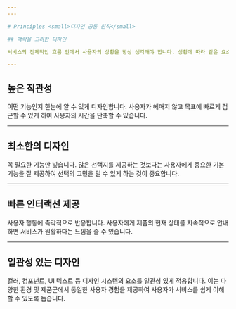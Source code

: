```yaml
---
---

# Principles <small>디자인 공통 원칙</small>

## 맥락을 고려한 디자인

서비스의 전체적인 흐름 안에서 사용자의 상황을 항상 생각해야 합니다. 상황에 따라 같은 요소의 레이블, 위치, 컬러, 종류가 달라질 수 있습니다. 이는 매끄러운 사용자 경험을 만드는 중요한 기초가 됩니다.

---
```


## 높은 직관성

어떤 기능인지 한눈에 알 수 있게 디자인합니다. 사용자가 헤매지 않고 목표에 빠르게 접근할 수 있게 하여 사용자의 시간을 단축할 수 있습니다.

---

## 최소한의 디자인

꼭 필요한 기능만 넣습니다. 많은 선택지를 제공하는 것보다는 사용자에게 중요한 기본 기능을 잘 제공하여 선택의 고민을 덜 수 있게 하는 것이 중요합니다.

---

## 빠른 인터랙션 제공

사용자 행동에 즉각적으로 반응합니다. 사용자에게 제품의 현재 상태를 지속적으로 안내하면 서비스가 원활하다는 느낌을 줄 수 있습니다.

---

## 일관성 있는 디자인

컬러, 컴포넌트, UI 텍스트 등 디자인 시스템의 요소를 일관성 있게 적용합니다. 이는 다양한 환경 및 제품군에서 동일한 사용자 경험을 제공하여 사용자가 서비스를 쉽게 이해할 수 있도록 돕습니다.
